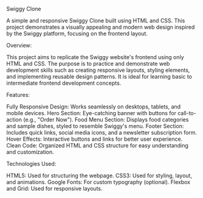 Swiggy Clone

A simple and responsive Swiggy Clone built using HTML and CSS. This project demonstrates a visually appealing and modern web design inspired by the Swiggy platform, focusing on the frontend layout.

Overview:

This project aims to replicate the Swiggy website's frontend using only HTML and CSS. The purpose is to practice and demonstrate web development skills such as creating responsive layouts, styling elements, and implementing reusable design patterns. It is ideal for learning basic to intermediate frontend development concepts.

Features:

Fully Responsive Design: Works seamlessly on desktops, tablets, and mobile devices.
Hero Section: Eye-catching banner with buttons for call-to-action (e.g., "Order Now").
Food Menu Section: Displays food categories and sample dishes, styled to resemble Swiggy's menu.
Footer Section: Includes quick links, social media icons, and a newsletter subscription form.
Hover Effects: Interactive buttons and links for better user experience.
Clean Code: Organized HTML and CSS structure for easy understanding and customization.

Technologies Used:

HTML5: Used for structuring the webpage.
CSS3: Used for styling, layout, and animations.
Google Fonts: For custom typography (optional).
Flexbox and Grid: Used for responsive layouts.
